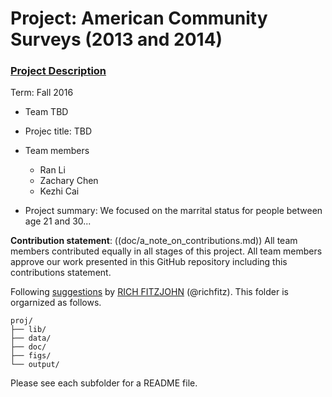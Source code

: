# Project: American Community Surveys (2013 and 2014)
### [Project Description](doc/Project1_desc.md)

Term: Fall 2016

+ Team TBD
+ Projec title: TBD
+ Team members
	+ Ran Li
	+ Zachary Chen
	+ Kezhi Cai
	
+ Project summary: We focused on the marrital status for people between age 21 and 30...
	
**Contribution statement**: ((doc/a_note_on_contributions.md)) All team members contributed equally in all stages of this project. All team members approve our work presented in this GitHub repository including this contributions statement. 

Following [suggestions](http://nicercode.github.io/blog/2013-04-05-projects/) by [RICH FITZJOHN](http://nicercode.github.io/about/#Team) (@richfitz). This folder is orgarnized as follows.

```
proj/
├── lib/
├── data/
├── doc/
├── figs/
└── output/
```

Please see each subfolder for a README file.


